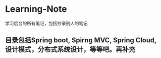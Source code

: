 # Learning-Note
学习后台的所有笔记，包括抄录别人的笔记

## 目录包括Spring boot, Spirng MVC, Spring Cloud, 设计模式，分布式系统设计，等等吧。再补充
